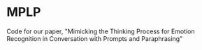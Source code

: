 # MPLP
Code for our paper, "Mimicking the Thinking Process for Emotion Recognition in Conversation with Prompts and Paraphrasing"

